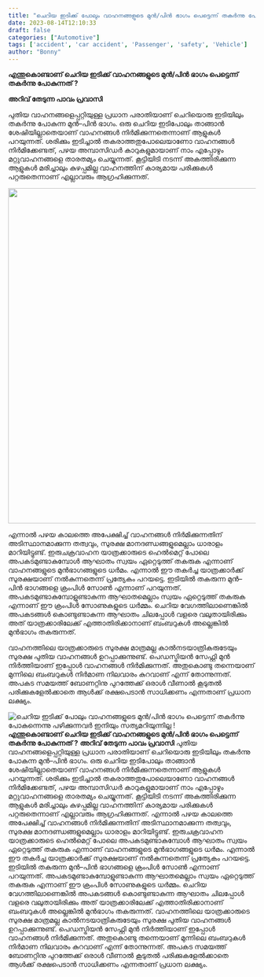 ```yaml
---
title: "ചെറിയ ഇടിക്ക് പോലും വാഹനങ്ങളുടെ മുൻ/പിൻ ഭാഗം പെട്ടെന്ന് തകർന്നു പോകുന്നെന്നു പഴിക്കുന്നവർ ഇനിയും സത്യമറിയുന്നില്ല !"
date: 2023-08-14T12:10:33
draft: false
categories: ["Automotive"]
tags: ['accident', 'car accident', 'Passenger', 'safety', 'Vehicle']
author: "Bonny"
---
```


<strong>എന്തുകൊണ്ടാണ് ചെറിയ ഇടിക്ക് വാഹനങ്ങളുടെ മുൻ/പിൻ ഭാഗം പെട്ടെന്ന് തകർന്നു പോകുന്നത് ?</strong>

<strong>അറിവ് തേടുന്ന പാവം പ്രവാസി</strong>

പുതിയ വാഹനങ്ങളെപ്പറ്റിയുള്ള പ്രധാന പരാതിയാണ് ചെറിയൊരു ഇടിയിലും തകർന്നു പോകുന്ന മുൻ–പിൻ ഭാഗം. ഒരു ചെറിയ ഇടിപോലും താങ്ങാൻ ശേഷിയില്ലാതെയാണ് വാഹനങ്ങൾ നിർമിക്കുന്നതെന്നാണ് ആളുകൾ പറയുന്നത്. ശരിക്കും ഇടിച്ചാൽ തകരാത്തതുപോലെയാണോ വാഹനങ്ങൾ നിർമിക്കേണ്ടത്, പഴയ അമ്പാസി‍ഡർ കാറുകളുമായാണ് നാം എപ്പോഴും മറ്റുവാഹനങ്ങളെ താരതമ്യം ചെയ്യുന്നത്. കൂട്ടിയിടി നടന്ന് അകത്തിരിക്കുന്ന ആളുകൾ മരിച്ചാലും കുഴപ്പമില്ല വാഹനത്തിന് കാര്യമായ പരിക്കുകൾ പറ്റരുതെന്നാണ് എല്ലാവരും ആഗ്രഹിക്കുന്നത്.

<a href="http://13.232.38.164/wp-content/uploads/2023/08/ykykkk.jpg"><img class="size-large wp-image-407617" src="http://13.232.38.164/wp-content/uploads/2023/08/ykykkk-1024x682.jpg" alt="" width="1024" height="682" /></a>

എന്നാൽ പഴയ കാലത്തെ അപേക്ഷിച്ച് വാഹനങ്ങൾ നിർമിക്കുന്നതിന് അടിസ്ഥാനമാക്കുന്ന തത്വവും, സുരക്ഷ മാനദണ്ഡങ്ങളുമെല്ലാം ധാരാളം മാറിയിട്ടുണ്ട്. ഇരുചക്രവാഹന യാത്രക്കാരുടെ ഹെൽമെറ്റ് പോലെ അപകടമുണ്ടാകുമ്പോള്‍ ആഘാതം സ്വയം ഏറ്റെടുത്ത് തകരുക എന്നാണ് വാഹനങ്ങളുടെ മുൻഭാഗങ്ങളുടെ ധർമം. എന്നാൽ ഈ തകർച്ച യാത്രക്കാർക്ക് സുരക്ഷയാണ് നൽകുന്നതെന്ന് പ്രത്യേകം പറയട്ടെ. ഇടിയിൽ തകരുന്ന മുൻ–പിൻ ഭാഗങ്ങളെ ക്രംപിൾ സോൺ എന്നാണ് പറയുന്നത്. അപകടമുണ്ടാകുമ്പോളുണ്ടാകുന്ന ആഘാതമെല്ലാം സ്വയം ഏറ്റെടുത്ത് തകരുക എന്നാണ് ഈ ക്രംപിൾ സോണുകളുടെ ധർമ്മം. ചെറിയ വേഗത്തിലാണെങ്കിൽ അപകടങ്ങൾ കൊണ്ടുണ്ടാകുന്ന ആഘാതം ചിലപ്പോൾ വളരെ വലുതായിരിക്കും അത് യാത്രക്കാരിലേക്ക് എത്താതിരിക്കാനാണ് ബംബറുകൾ അല്ലെങ്കിൽ മുൻഭാഗം തകരുന്നത്.

വാഹനത്തിലെ യാത്രക്കാരുടെ സുരക്ഷ മാത്രമല്ല കാൽനടയാത്രികരുടേയും സുരക്ഷ പുതിയ വാഹനങ്ങൾ ഉറപ്പാക്കുന്നുണ്ട്. പെഡസ്ട്രിയന്‍ സേഫ്റ്റി മുൻ നിർത്തിയാണ് ഇപ്പോൾ വാഹനങ്ങൾ നിർമിക്കുന്നത്. അതുകൊണ്ടു തന്നെയാണ് മുന്നിലെ ബംബറുകൾ നിർമാണ നിലവാരം കുറവാണ് എന്ന് തോന്നുന്നത്. അപകട സമയത്ത് ബോണറ്റിനു പുറത്തേക്ക് ഒരാൾ വീണാൽ കൂടുതൽ പരിക്കുകളേൽക്കാതെ ആൾക്ക് രക്ഷപെടാൻ സാധിക്കണം എന്നതാണ് പ്രധാന ലക്ഷ്യം.


![ചെറിയ ഇടിക്ക് പോലും വാഹനങ്ങളുടെ മുൻ/പിൻ ഭാഗം പെട്ടെന്ന് തകർന്നു പോകുന്നെന്നു പഴിക്കുന്നവർ ഇനിയും സത്യമറിയുന്നില്ല !](http://13.232.38.164/wp-content/uploads/2023/08/ykykkk-1024x682.jpg)**എന്തുകൊണ്ടാണ് ചെറിയ ഇടിക്ക് വാഹനങ്ങളുടെ മുൻ/പിൻ ഭാഗം പെട്ടെന്ന് തകർന്നു പോകുന്നത് ?** **അറിവ് തേടുന്ന പാവം പ്രവാസി** പുതിയ വാഹനങ്ങളെപ്പറ്റിയുള്ള പ്രധാന പരാതിയാണ് ചെറിയൊരു ഇടിയിലും തകർന്നു പോകുന്ന മുൻ–പിൻ ഭാഗം. ഒരു ചെറിയ ഇടിപോലും താങ്ങാൻ ശേഷിയില്ലാതെയാണ് വാഹനങ്ങൾ നിർമിക്കുന്നതെന്നാണ് ആളുകൾ പറയുന്നത്. ശരിക്കും ഇടിച്ചാൽ തകരാത്തതുപോലെയാണോ വാഹനങ്ങൾ നിർമിക്കേണ്ടത്, പഴയ അമ്പാസി‍ഡർ കാറുകളുമായാണ് നാം എപ്പോഴും മറ്റുവാഹനങ്ങളെ താരതമ്യം ചെയ്യുന്നത്. കൂട്ടിയിടി നടന്ന് അകത്തിരിക്കുന്ന ആളുകൾ മരിച്ചാലും കുഴപ്പമില്ല വാഹനത്തിന് കാര്യമായ പരിക്കുകൾ പറ്റരുതെന്നാണ് എല്ലാവരും ആഗ്രഹിക്കുന്നത്. [](http://13.232.38.164/wp-content/uploads/2023/08/ykykkk.jpg) എന്നാൽ പഴയ കാലത്തെ അപേക്ഷിച്ച് വാഹനങ്ങൾ നിർമിക്കുന്നതിന് അടിസ്ഥാനമാക്കുന്ന തത്വവും, സുരക്ഷ മാനദണ്ഡങ്ങളുമെല്ലാം ധാരാളം മാറിയിട്ടുണ്ട്. ഇരുചക്രവാഹന യാത്രക്കാരുടെ ഹെൽമെറ്റ് പോലെ അപകടമുണ്ടാകുമ്പോള്‍ ആഘാതം സ്വയം ഏറ്റെടുത്ത് തകരുക എന്നാണ് വാഹനങ്ങളുടെ മുൻഭാഗങ്ങളുടെ ധർമം. എന്നാൽ ഈ തകർച്ച യാത്രക്കാർക്ക് സുരക്ഷയാണ് നൽകുന്നതെന്ന് പ്രത്യേകം പറയട്ടെ. ഇടിയിൽ തകരുന്ന മുൻ–പിൻ ഭാഗങ്ങളെ ക്രംപിൾ സോൺ എന്നാണ് പറയുന്നത്. അപകടമുണ്ടാകുമ്പോളുണ്ടാകുന്ന ആഘാതമെല്ലാം സ്വയം ഏറ്റെടുത്ത് തകരുക എന്നാണ് ഈ ക്രംപിൾ സോണുകളുടെ ധർമ്മം. ചെറിയ വേഗത്തിലാണെങ്കിൽ അപകടങ്ങൾ കൊണ്ടുണ്ടാകുന്ന ആഘാതം ചിലപ്പോൾ വളരെ വലുതായിരിക്കും അത് യാത്രക്കാരിലേക്ക് എത്താതിരിക്കാനാണ് ബംബറുകൾ അല്ലെങ്കിൽ മുൻഭാഗം തകരുന്നത്. വാഹനത്തിലെ യാത്രക്കാരുടെ സുരക്ഷ മാത്രമല്ല കാൽനടയാത്രികരുടേയും സുരക്ഷ പുതിയ വാഹനങ്ങൾ ഉറപ്പാക്കുന്നുണ്ട്. പെഡസ്ട്രിയന്‍ സേഫ്റ്റി മുൻ നിർത്തിയാണ് ഇപ്പോൾ വാഹനങ്ങൾ നിർമിക്കുന്നത്. അതുകൊണ്ടു തന്നെയാണ് മുന്നിലെ ബംബറുകൾ നിർമാണ നിലവാരം കുറവാണ് എന്ന് തോന്നുന്നത്. അപകട സമയത്ത് ബോണറ്റിനു പുറത്തേക്ക് ഒരാൾ വീണാൽ കൂടുതൽ പരിക്കുകളേൽക്കാതെ ആൾക്ക് രക്ഷപെടാൻ സാധിക്കണം എന്നതാണ് പ്രധാന ലക്ഷ്യം.
